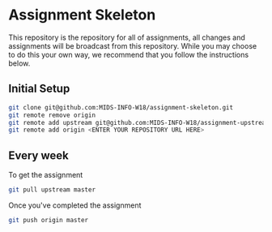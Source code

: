 # Assignment Skeleton

This repository is the repository for all of assignments, all changes and assignments will be broadcast from this repository. While you may choose to do this your own way, we recommend that you follow the instructions below.

## Initial Setup

``` sh
git clone git@github.com:MIDS-INFO-W18/assignment-skeleton.git
git remote remove origin
git remote add upstream git@github.com:MIDS-INFO-W18/assignment-upstream.git
git remote add origin <ENTER YOUR REPOSITORY URL HERE>
```

## Every week

To get the assignment
``` sh
git pull upstream master
```

Once you've completed the assignment
``` sh
git push origin master
```
